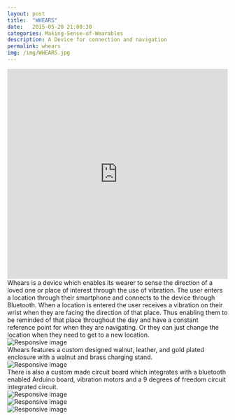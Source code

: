 ```yaml
---
layout: post
title:  "WHEARS"
date:   2015-05-20 21:00:30
categories: Making-Sense-of-Wearables
description: A Device for connection and navigation
permalink: whears
img: /img/WHEARS.jpg
---
```

<div>
	<iframe width="100%" height="480" src="https://www.youtube.com/embed/JSgkgHqbBLo" frameborder="0" allowfullscreen></iframe>
</div>
<div>
	Whears is a device which enables its wearer to sense the direction of a loved one or place of interest through the use of vibration. The user enters a location through their smartphone and connects to the device through Bluetooth. When a location is entered the user receives a vibration on their wrist when they are facing the direction of that place. Thus enabling them to be reminded of that place throughout the day and have a constant reference point for when they are navigating. Or they can just change the location when they need to get to a new location. 
</div>
<div class="col-xs-11">
	<img src="/img/whears-2.jpg" class="img-responsive" alt="Responsive image"/>
</div>
<div class="col-xs-11">
	Whears features a custom designed walnut, leather, and gold plated enclosure with a walnut and brass charging stand.
</div>
<div class="col-xs-11">
	<img src="/img/whears-board.jpg" class="img-responsive" alt="Responsive image"/>
</div>
<div class="col-xs-11">
	There is also a custom made circuit board which integrates with a bluetooth enabled Arduino board, vibration motors and a 9 degrees of freedom circuit integrated circuit. 
</div>

<div class="col-xs-4">
	<img src="/img/whears-search.png" class="img-responsive" alt="Responsive image"/>
</div>
<div class="col-xs-4">
	<img src="/img/whears-search-2.png" class="img-responsive" alt="Responsive image"/>
</div>
<div class="col-xs-4">
	<img src="/img/whears-search-3.png" class="img-responsive" alt="Responsive image"/>
</div>


